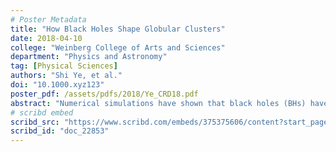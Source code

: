 ```yaml
---
# Poster Metadata
title: "How Black Holes Shape Globular Clusters"
date: 2018-04-10
college: "Weinberg College of Arts and Sciences"
department: "Physics and Astronomy"
tag: [Physical Sciences]
authors: "Shi Ye, et al."
doi: "10.1000.xyz123"
poster_pdf: /assets/pdfs/2018/Ye_CRD18.pdf
abstract: "Numerical simulations have shown that black holes (BHs) have significant influence on the evolution of globular clusters (GCs), and therefore shape their observational features. Recently, a BH-main sequence star (MS) binary system has been observed in the Milky Way GC NGC 3201.  Our group uses Cluster Monte Carlo (CMC) code to construct models that match NGC 3201. We predict that NGC 3201 contains more than 200 BHs. Similar systems to the observed BH-MS binary can be produced naturally in our models. Furthermore, we predict that BH-blue straggler star binaries are unique to core-collapse clusters. Our models also show that populations of neutron star X-ray binary are anti-correlated to the populations of BH."
# scribd embed
scribd_src: "https://www.scribd.com/embeds/375375606/content?start_page=1&view_mode=scroll&access_key=key-vJ7J5Q7ekcTWVBHT5Atw&show_recommendations=true"
scribd_id: "doc_22853"
---
```

